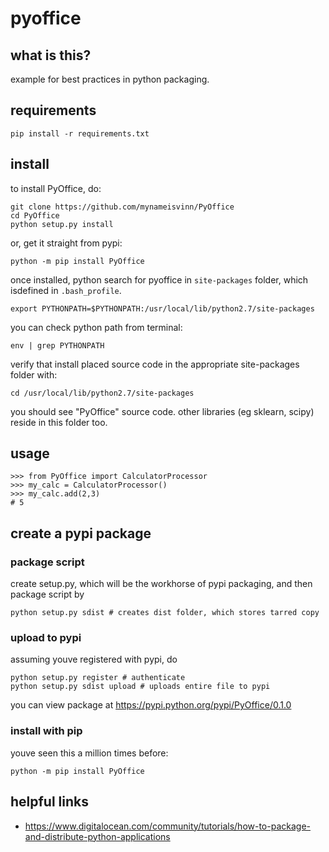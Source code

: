 # pyoffice

## what is this?
example for best practices in python packaging.

## requirements
```
pip install -r requirements.txt
```

## install
to install PyOffice, do:

``` 
git clone https://github.com/mynameisvinn/PyOffice
cd PyOffice
python setup.py install
```
or, get it straight from pypi:
```
python -m pip install PyOffice
```
once installed, python search for pyoffice in `site-packages` folder, which isdefined in `.bash_profile`.

```
export PYTHONPATH=$PYTHONPATH:/usr/local/lib/python2.7/site-packages
```

you can check python path from terminal:
```
env | grep PYTHONPATH
```

verify that install placed source code in the appropriate site-packages folder with:

```
cd /usr/local/lib/python2.7/site-packages
```
you should see "PyOffice" source code. other libraries (eg sklearn, scipy) reside in this folder too.

## usage

```
>>> from PyOffice import CalculatorProcessor
>>> my_calc = CalculatorProcessor()
>>> my_calc.add(2,3)
# 5
```

## create a pypi package

### package script
create setup.py, which will be the workhorse of pypi packaging, and then package script by

```
python setup.py sdist # creates dist folder, which stores tarred copy
```

### upload to pypi
assuming youve registered with pypi, do
```
python setup.py register # authenticate
python setup.py sdist upload # uploads entire file to pypi
```
you can view package at https://pypi.python.org/pypi/PyOffice/0.1.0

### install with pip
youve seen this a million times before:
```
python -m pip install PyOffice
```

## helpful links
* https://www.digitalocean.com/community/tutorials/how-to-package-and-distribute-python-applications